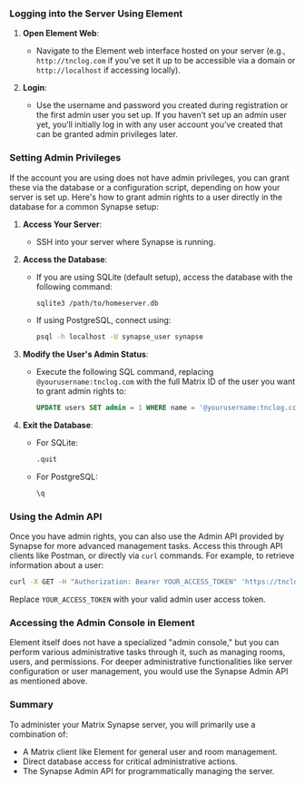 ### Logging into the Server Using Element

1. **Open Element Web**:
   - Navigate to the Element web interface hosted on your server (e.g., `http://tnclog.com` if you've set it up to be accessible via a domain or `http://localhost` if accessing locally).

2. **Login**:
   - Use the username and password you created during registration or the first admin user you set up. If you haven’t set up an admin user yet, you’ll initially log in with any user account you’ve created that can be granted admin privileges later.

### Setting Admin Privileges

If the account you are using does not have admin privileges, you can grant these via the database or a configuration script, depending on how your server is set up. Here's how to grant admin rights to a user directly in the database for a common Synapse setup:

1. **Access Your Server**:
   - SSH into your server where Synapse is running.

2. **Access the Database**:
   - If you are using SQLite (default setup), access the database with the following command:
     ```bash
     sqlite3 /path/to/homeserver.db
     ```
   - If using PostgreSQL, connect using:
     ```bash
     psql -h localhost -U synapse_user synapse
     ```

3. **Modify the User's Admin Status**:
   - Execute the following SQL command, replacing `@yourusername:tnclog.com` with the full Matrix ID of the user you want to grant admin rights to:
     ```sql
     UPDATE users SET admin = 1 WHERE name = '@yourusername:tnclog.com';
     ```

4. **Exit the Database**:
   - For SQLite:
     ```bash
     .quit
     ```
   - For PostgreSQL:
     ```bash
     \q
     ```

### Using the Admin API

Once you have admin rights, you can also use the Admin API provided by Synapse for more advanced management tasks. Access this through API clients like Postman, or directly via `curl` commands. For example, to retrieve information about a user:

```bash
curl -X GET -H "Authorization: Bearer YOUR_ACCESS_TOKEN" 'https://tnclog.com/_synapse/admin/v1/users/@username:tnclog.com'
```

Replace `YOUR_ACCESS_TOKEN` with your valid admin user access token.

### Accessing the Admin Console in Element

Element itself does not have a specialized "admin console," but you can perform various administrative tasks through it, such as managing rooms, users, and permissions. For deeper administrative functionalities like server configuration or user management, you would use the Synapse Admin API as mentioned above.

### Summary

To administer your Matrix Synapse server, you will primarily use a combination of:
- A Matrix client like Element for general user and room management.
- Direct database access for critical administrative actions.
- The Synapse Admin API for programmatically managing the server.
